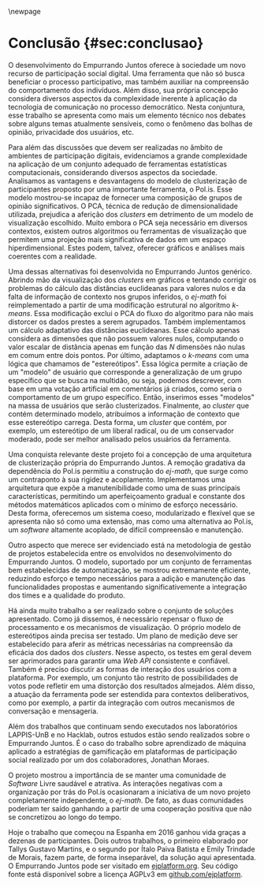 \newpage
# Conclusão {#sec:conclusao}

O desenvolvimento do Empurrando Juntos oferece à sociedade um novo recurso de participação social digital. Uma ferramenta que não só busca beneficiar o processo participativo, mas também auxiliar na compreensão do comportamento dos indivíduos. Além disso, sua própria concepção considera diversos aspectos da complexidade inerente à aplicação da tecnologia de comunicação no processo democrático. Nesta conjuntura, esse trabalho se apresenta como mais um elemento técnico nos debates sobre alguns temas atualmente sensíveis, como o fenômeno das bolhas de opinião, privacidade dos usuários, etc.

Para além das discussões que devem ser realizadas no âmbito de ambientes de participação digitais, evidenciamos a grande complexidade na aplicação de um conjunto adequado de ferramentas estatísticas computacionais, considerando diversos aspectos da sociedade. Analisamos as vantagens e desvantagens do modelo de clusterização de participantes proposto por uma importante ferramenta, o Pol.is. Esse modelo mostrou-se incapaz de fornecer uma composição de grupos de opinião significativos. O PCA, técnica de redução de dimensionalidade utilizada, prejudica a aferição dos _clusters_ em detrimento de um modelo de visualização escolhido. Muito embora o PCA seja necessário em diversos contextos, existem outros algoritmos ou ferramentas de visualização que permitem uma projeção mais significativa de dados em um espaço hiperdimensional. Estes podem, talvez, oferecer gráficos e análises mais coerentes com a realidade.

Uma dessas alternativas foi desenvolvida no Empurrando Juntos genérico. Abrindo mão da visualização dos _clusters_ em gráficos e tentando corrigir os problemas do cálculo das distâncias euclideanas para valores nulos e da falta de informação de contexto nos grupos inferidos, o _ej-math_ foi reimplementado a partir de uma modificação estrutural no algoritmo _k-means_. Essa modificação exclui o PCA do fluxo do algoritmo para não mais distorcer os dados prestes a serem agrupados. Também implementamos um cálculo adaptativo das distâncias euclideanas. Esse cálculo apenas considera as dimensões que não possuem valores nulos, computando o valor escalar de distância apenas em função das $N$ dimensões não nulas em comum entre dois pontos. Por último, adaptamos o _k-means_ com uma lógica que chamamos de "estereótipos". Essa lógica permite a criação de um "modelo" de usuário que corresponde a generalização de um grupo específico que se busca na multidão, ou seja, podemos descrever, com base em uma votação artificial em comentários já criados, como seria o comportamento de um grupo específico. Então, inserimos esses "modelos" na massa de usuários que serão clusterizados. Finalmente, ao _cluster_ que contém  determinado modelo, atribuímos a informação de contexto que esse estereótipo carrega. Desta forma, um _cluster_ que contém, por exemplo, um estereótipo de um liberal radical, ou de um conservador moderado, pode ser melhor analisado pelos usuários da ferramenta.

Uma conquista relevante deste projeto foi a concepção de uma arquitetura de clusterização própria do Empurrando Juntos. A remoção gradativa da dependência do Pol.is permitiu a construção do _ej-math_, que surge como um contraponto à sua rigidez e acoplamento. Implementamos uma arquitetura que expõe a manutenibilidade como uma de suas principais características, permitindo um aperfeiçoamento gradual e constante dos métodos matemáticos aplicados com o mínimo de esforço necessário. Desta forma, oferecemos um sistema coeso, modularizado e flexível que se apresenta não só como uma extensão, mas como uma alternativa ao Pol.is, um _software_ altamente acoplado, de difícil compreensão e manutenção.

Outro aspecto que merece ser evidenciado está na metodologia de gestão de projetos estabelecida entre os envolvidos no desenvolvimento do Empurrando Juntos. O modelo, suportado por um conjunto de ferramentas bem estabelecidas de automatização, se mostrou extremamente eficiente, reduzindo esforço e tempo necessários para a adição e manutenção das funcionalidades propostas e aumentando significativemente a integração dos times e a qualidade do produto.

Há ainda muito trabalho a ser realizado sobre o conjunto de soluções apresentado. Como já dissemos, é necessário repensar o fluxo de processamento e os mecanismos de visualização. O próprio modelo de estereótipos ainda precisa ser testado. Um plano de medição deve ser estabelecido para aferir as métricas necessárias na compreensão da eficácia dos dados dos _clusters_. Nesse aspecto, os testes em geral devem ser aprimorados para garantir uma _Web API_ consistente e confiável. Também é preciso discutir as formas de interação dos usuários com a plataforma. Por exemplo, um conjunto tão restrito de possibilidades de votos pode refletir em uma distorção dos resultados almejados. Além disso, a atuação da ferramenta pode ser estendida para contextos deliberativos, como por exemplo, a partir da integração com outros mecanismos de conversação e mensageria.

Além dos trabalhos que continuam sendo executados nos laboratórios LAPPIS-UnB e no Hacklab, outros estudos estão sendo realizados sobre o Empurrando Juntos. É o caso do trabalho sobre aprendizado de máquina aplicado a estratégias de gamificação em plataformas de participação social realizado por um dos colaboradores, Jonathan Moraes.

O projeto mostrou a importância de se manter uma comunidade de _Software_ Livre saudável e atrativa. As interações negativas com a organização por trás do Pol.is ocasionaram a iniciativa de um novo projeto completamente independente, o _ej-math_. De fato, as duas comunidades poderiam ter saído ganhando a partir de uma cooperação positiva que não se concretizou ao longo do tempo.

Hoje o trabalho que começou na Espanha em 2016 ganhou vida graças a dezenas de participantes. Dois outros trabalhos, o primeiro elaborado por Tallys Gustavo Martins, e o segundo por Ítalo Paiva Batista e Emily Trindade de Morais, fazem parte, de forma inseparável, da solução aqui apresentada. O Empurrando Juntos pode ser visitado em [ejplatform.org](https://ejplatform.org). Seu código fonte está disponível sobre a licença AGPLv3 em [github.com/ejplatform](https://github.com/ejplatform).
